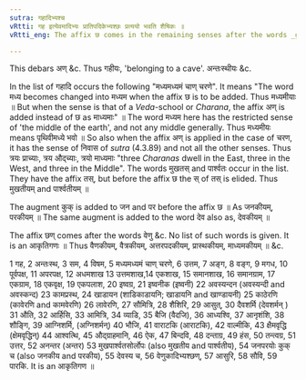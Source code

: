 ```yaml
---
sutra: गहादिभ्यश्च
vRtti: गह इत्येवमादिभ्यः प्रातिपदिकेभ्यश्छः प्रत्ययो भवति शैषिकः ॥
vRtti_eng: The affix छ comes in the remaining senses after the words _gaha_ &c.

---
```

This debars अण् &c. Thus गहीयः, 'belonging to a cave'. अन्तःस्थीयः &c.

In the list of गहादि occurs the following "मध्यमध्यमं चाण् चरणे". It means "The word मध्य becomes changed into मध्यम when the affix छ is to be added. Thus मध्यमीयाः ॥ But when the sense is that of a _Veda_-school or _Charana_, the affix अण् is added instead of छ as माध्यमाः" ॥ The word मध्यम here has the restricted sense of 'the middle of the earth', and not any middle generally. Thus मध्यमीयः means पृथिवीमध्ये भवो ॥ So also when the affix अण् is applied in the case of चरण, it has the sense of निवास of _sutra_ (4.3.89) and not all the other senses. Thus त्रयः प्राच्याः, त्रय औद्च्याः, त्रयो माध्यमाः "three _Charanas_ dwell in the East, three in the West, and three in the Middle". The words मुखतस् and पार्श्वतः occur in the list. They have the affix तस्, but before the affix छ the स् of तस् is elided. Thus मुखतीयम् and पार्श्वतीयम् ॥

The augment कुक् is added to जन and पर before the affix छ ॥ As जनकीयम्, परकीयम् ॥ The same augment is added to the word देव also as, देवकीयम् ॥

The affix छण् comes after the words वेणु &c. No list of such words is given. It is an आकृतिगणः ॥ Thus वैणकीयम्, वैत्रकीयम्, अत्तरपदकीयम्, प्रास्थकीयम्, माध्यमकीयम् ॥ &c.

1 गह, 2 अन्तःस्थ, 3 सम, 4 विषम, 5 मध्यमध्यमं चाण् चरणे, 6 उत्तम, 7 अङ्ग, 8 वङ्ग, 9 मगध, 10 पूर्वपक्ष, 11 अपरपक्ष, 12 अधमशाख 13 उत्तमशाख,14 एकशाख, 15 समानशाख, 16 समानग्राम, 17 एकग्राम, 18 एकवृक्ष, 19 एकपलाश, 20 इष्वग्र, 21 इष्वनीक (इष्वनी) 22 अवस्यन्दन (अवस्यन्दी and अवस्कन्द) 23 कामप्रस्थ, 24 खाडायन (शाडिकाडायनि; खाडायनि and खाण्डायनी) 25 काठेरणि (कावेरणि and कामवेरणि) 26 लावेरणि, 27 सौमित्रि, 28 शैशिरि, 29 आसुत्, 30 दैवशर्मि (देवशर्मन् ) 31 औति, 32 आर्हिसि, 33 आमित्रि, 34 व्याडि, 35 बैजि (वैदजि), 36 आध्यश्वि, 37 आनृशंशि, 38 शौङ्गि, 39 आग्निशर्मि, (अग्निशर्मन्) 40 भौजि, 41 वाराटकि (आराटकि), 42 वाल्मीकि, 43 क्षैमवृद्धि (क्षेमवृद्धिन्) 44 आश्वत्थि, 45 औद्ग्राहमानि, 46 ऐक, 47 बिन्दवि, 48 दन्ताग्र, 49 हंस, 50 तन्त्वग्र, 51 उत्तर, 52 अनन्तर (अन्तर) 53 मुखपार्श्वतसोर्लोपः (also मुखतीय and पार्श्वतीय), 54 जनपरयोः कुक् च (also जनकीय and परकीय), 55 देवस्य च, 56 वेणुकादिभ्यश्छण्, 57 आसुरि, 58 सौवि, 59 पारकि. It is an आकृतिगण ॥